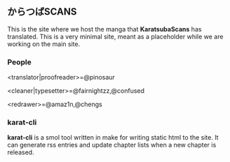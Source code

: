 ## からつばSCANS

This is the site where we host the manga that **KaratsubaScans** has translated. This is a very minimal site, meant as a placeholder while we are working on the main site.

### People
\<translator|proofreader\>=@pinosaur

\<cleaner|typesetter\>=@fairnightzz,@confused

\<redrawer\>=@amaz1n,@chengs

### karat-cli
**karat-cli** is a smol tool written in make for writing static html to the site. It can generate rss entries and update chapter lists when a new chapter is released.

